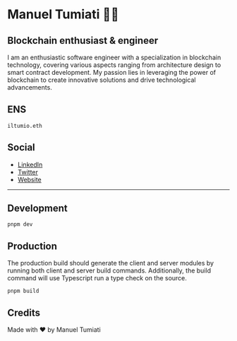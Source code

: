 # Manuel Tumiati 🧑‍💻
## Blockchain enthusiast & engineer

I am an enthusiastic software engineer with a specialization in blockchain technology, covering various aspects ranging from architecture design to smart contract development. My passion lies in leveraging the power of blockchain to create innovative solutions and drive technological advancements.

## ENS
`iltumio.eth`

## Social

- [LinkedIn](https://linkedin.com/in/manuel-tumiati)
- [Twitter](https://twitter.com/iltumio)
- [Website](https://iltumio.dev)

---

## Development

```
pnpm dev
```
## Production

The production build should generate the client and server modules by running both client and server build commands. Additionally, the build command will use Typescript run a type check on the source.

```
pnpm build
```

## Credits
Made with ♥️ by Manuel Tumiati